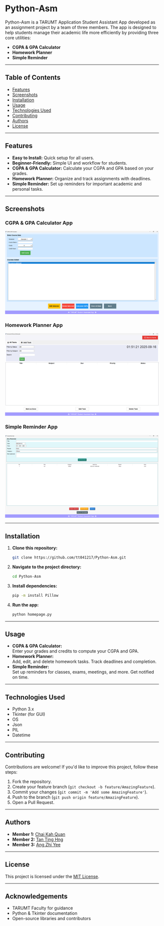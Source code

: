 # Python-Asm

Python-Asm is a TARUMT Application Student Assistant App developed as an assignment project by a team of three members. The app is designed to help students manage their academic life more efficiently by providing three core utilities:

- **CGPA & GPA Calculator**
- **Homework Planner**
- **Simple Reminder**

---

## Table of Contents

- [Features](#features)
- [Screenshots](#screenshots)
- [Installation](#installation)
- [Usage](#usage)
- [Technologies Used](#technologies-used)
- [Contributing](#contributing)
- [Authors](#authors)
- [License](#license)

---

## Features

- **Easy to Install:** Quick setup for all users.
- **Beginner-Friendly:** Simple UI and workflow for students.
- **CGPA & GPA Calculator:** Calculate your CGPA and GPA based on your grades.
- **Homework Planner:** Organize and track assignments with deadlines.
- **Simple Reminder:** Set up reminders for important academic and personal tasks.

---

## Screenshots

### CGPA & GPA Calculator App
![App Screenshot](readme/cgpa.png)

### Homework Planner App
![App Screenshot](readme/hwp.png)

### Simple Reminder App
![App Screenshot](readme/reminder.png)

---

## Installation

1. **Clone this repository:**
   ```bash
   git clone https://github.com/tt041217/Python-Asm.git
   ```
2. **Navigate to the project directory:**
   ```bash
   cd Python-Asm
   ```
3. **Install dependencies:**  
   ```bash
   pip -m install Pillow
   ```
4. **Run the app:**  
   ```bash
   python homepage.py
   ```

---

## Usage

- **CGPA & GPA Calculator:**  
  Enter your grades and credits to compute your CGPA and GPA.
- **Homework Planner:**  
  Add, edit, and delete homework tasks. Track deadlines and completion.
- **Simple Reminder:**  
  Set up reminders for classes, exams, meetings, and more. Get notified on time.

---

## Technologies Used

- Python 3.x
- Tkinter (for GUI)
- OS
- Json
- PIL
- Datetime

---

## Contributing

Contributions are welcome! If you'd like to improve this project, follow these steps:

1. Fork the repository.
2. Create your feature branch (`git checkout -b feature/AmazingFeature`).
3. Commit your changes (`git commit -m 'Add some AmazingFeature'`).
4. Push to the branch (`git push origin feature/AmazingFeature`).
5. Open a Pull Request.

---

## Authors

- **Member 1:** [Chai Kah Quan](https://github.com/tt041217)
- **Member 2:** [Tan Ting Hng](https://github.com/tth-git)
- **Member 3:** [Ang Zhi Yee](https://github.com/ANG-447)

---

## License

This project is licensed under the [MIT License](LICENSE).

---

## Acknowledgements

- TARUMT Faculty for guidance
- Python & Tkinter documentation
- Open-source libraries and contributors
